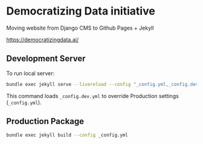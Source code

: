 # Democratizing Data initiative

Moving website from Django CMS to Github Pages + Jekyll

https://democratizingdata.ai/

## Development Server

To run local server:

```sh
bundle exec jekyll serve --livereload --config "_config.yml,_config.dev.yml"
``` 

This command loads ```_config.dev.yml``` to override Production settings (```_config.yml```).

## Production Package

```sh
bundle exec jekyll build --config _config.yml
```
